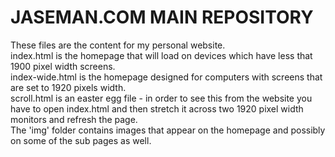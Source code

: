 # JASEMAN.COM MAIN REPOSITORY
These files are the content for my personal website.<br/>
index.html is the homepage that will load on devices which have less that 1900 pixel width screens.<br/>
index-wide.html is the homepage designed for computers with screens that are set to 1920 pixels width.<br/>
scroll.html is an easter egg file - in order to see this from the website you have to open index.html and then stretch it across two 1920 pixel width monitors and refresh the page.<br/>
The 'img' folder contains images that appear on the homepage and possibly on some of the sub pages as well.<br/>
